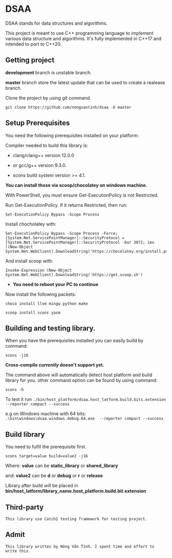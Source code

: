 # DSAA
  DSAA stands for data structures and algorithms.

  This project is meant to use C++ programming language to implement various data structure and algorithms. It's fully implemented in C++17 and intended to port to C++20.
## Getting project
**development** branch is unstable branch.

**master** branch store the latest update that can be used to create a realease branch.

  Clone the project by using git command.
  
  `git clone https://github.com/nongvantinh/dsaa -b master`
## Setup Prerequisites
  You need the following prerequisites installed on your platform:

Compiler needed to build this library is:
  - clang/clang++ version 12.0.0
  - or gcc/g++ version 9.3.0.
  
  - scons build system version >= 4.1.

  **You can install those via scoop/chocolatey on windows machine.**
  
  With PowerShell, you must ensure Get-ExecutionPolicy is not Restricted.
  
  Run Get-ExecutionPolicy. If it returns Restricted, then run:
  
  ```Set-ExecutionPolicy Bypass -Scope Process```

  
   Install chocholatey with:
  ```
  Set-ExecutionPolicy Bypass -Scope Process -Force; [System.Net.ServicePointManager]::SecurityProtocol = [System.Net.ServicePointManager]::SecurityProtocol -bor 3072; iex ((New-Object System.Net.WebClient).DownloadString('https://chocolatey.org/install.ps1'))
  ```
  And install scoop with:
  ```
  Invoke-Expression (New-Object System.Net.WebClient).DownloadString('https://get.scoop.sh')
  
  ```
  - **You need to reboot your PC to continue**
 
  Now install the following packets:
  ```
  choco install llvm mingw python make
  ```
  ```
  scoop install scons yasm
  ```
## Building and testing library.
  When you have the prerequisites installed you can easily build by command:
  
  `scons -j16`
  
**Cross-compile _currently_ doesn't support yet.**

  The command above will automatically detect host platform and build library for you.
  other command option can be found by using command:
  
  `scons -h`
  
  To test it run `./bin/host_platform/dsaa.host_latform.build.bits.extension  --reporter compact --success`
  
  e.g on Windows machine with 64 bits: `.\bin\windows\dsaa.windows.debug.64.exe  --reporter compact --success`
  
## Build library
  
  You need to fulfil the prerequisite first.  
  
  `scons target=value build=value2 -j16`

   Where: **value** can be **static_library** or **shared_library**

   and: **value2** can be **d** or **debug** or **r** or **release**
  
  Library after build will be placed in **bin/host_latform/library_name.host_platform.build.bit.extension**
## Third-party
    This library use Catch2 testing framework for testing project.
## Admit
    This library written by Nông Văn Tình. I spent time and effort to write this.
